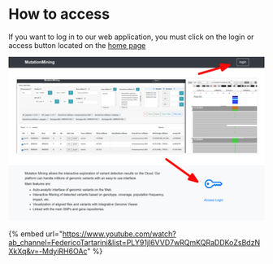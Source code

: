 # How to access

If you want to log in to our web application, you must click on the login or access button located on the [home page](https://mutationmining.usal.es)

![](.gitbook/assets/how-to-access.png)

{% embed url="https://www.youtube.com/watch?ab_channel=FedericoTartarini&list=PLY91jl6VVD7wRQmKQRaDDKoZsBdzNXkXq&v=-MdyiRH6OAc" %}

